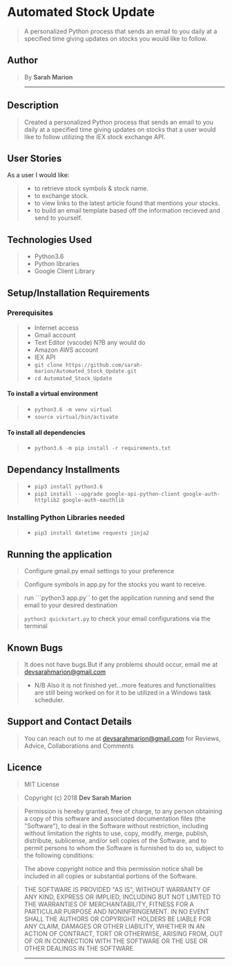 # Automated Stock Update

> A personalized Python process that sends an email to you daily at a specified time giving updates on stocks you would like to follow.

## Author

> By **Sarah Marion**

> -----------------------------------------------------------

## Description

> Created a personalized Python process that sends an email to you daily at a specified time giving updates on stocks that a user would like to follow utilizing the IEX stock exchange API.

## User Stories

As a user I would like:

> * to retrieve stock symbols & stock name.
> * to exchange stock.
> * to view links to the latest article found that mentions your stocks.
> * to build an email template based off the information recieved and send to yourself.

## Technologies Used

> * Python3.6
> * Python libraries
> * Google Client Library

## Setup/Installation Requirements

### Prerequisites

> * Internet access
> * Gmail account
> * Text Editor (vscode) N?B any would do
> * Amazon AWS account
> * IEX API
> * ```git clone https://github.com/sarah-marion/Automated_Stock_Update.git```
> * ```cd Automated_Stock_Update```

#### To install a virtual environment

> * ```python3.6 -m venv virtual``` 
> * ```source virtual/bin/activate```

#### To install all dependencies

> * ```python3.6 -m pip install -r requirements.txt```

## Dependancy Installments

> * ```pip3 install python3.6```
> * ```pip3 install --upgrade google-api-python-client google-auth-httplib2 google-auth-oauthlib```

### Installing Python Libraries needed

> * ```pip3 install datetime requests jinja2```

## Running the application

> Configure gmail.py email settings to your preference

> Configure symbols in app.py for the stocks you want to receive.

> run ```python3 app.py`` to get the application running and send the email to your desired destination

> ```python3 quickstart.py``` to check your email configurations via the terminal

## Known Bugs

> It does not have bugs.But if any problems should occur, email me at devsarahmarion@gmail.com

> * N/B Also it is not finished yet...more features and functionalities are still being worked on for it to be utilized in a Windows task scheduler.

## Support and Contact Details

> You can reach out to me at devsarahmarion@gmail.com
for Reviews, Advice, Collaborations and Comments

## Licence

> MIT License

> Copyright (c) 2018 **Dev Sarah Marion**

> Permission is hereby granted, free of charge, to any person obtaining a copy
of this software and associated documentation files (the "Software"), to deal
in the Software without restriction, including without limitation the rights
to use, copy, modify, merge, publish, distribute, sublicense, and/or sell
copies of the Software, and to permit persons to whom the Software is
furnished to do so, subject to the following conditions:

> The above copyright notice and this permission notice shall be included in all
copies or substantial portions of the Software.

> THE SOFTWARE IS PROVIDED "AS IS", WITHOUT WARRANTY OF ANY KIND, EXPRESS OR
IMPLIED, INCLUDING BUT NOT LIMITED TO THE WARRANTIES OF MERCHANTABILITY,
FITNESS FOR A PARTICULAR PURPOSE AND NONINFRINGEMENT. IN NO EVENT SHALL THE
AUTHORS OR COPYRIGHT HOLDERS BE LIABLE FOR ANY CLAIM, DAMAGES OR OTHER
LIABILITY, WHETHER IN AN ACTION OF CONTRACT, TORT OR OTHERWISE, ARISING FROM,
OUT OF OR IN CONNECTION WITH THE SOFTWARE OR THE USE OR OTHER DEALINGS IN THE
SOFTWARE.

> --------------------------------------------------------
